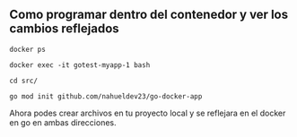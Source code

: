 ## Como programar dentro del contenedor y ver los cambios reflejados

`docker ps`

`docker exec -it gotest-myapp-1 bash`


`cd src/`

`go mod init github.com/nahueldev23/go-docker-app`

Ahora podes crear archivos en tu proyecto local y se reflejara en el docker en go 
en ambas direcciones.
